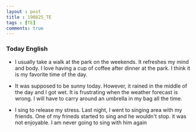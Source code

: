 ```yaml
---
layout : post
title : 190825_TE
tags : [TE]
comments: true
---
```

### Today English
- I usually take a walk at the park on the weekends. It refreshes my mind and body. I love having a cup of coffee after dinner at the park. I think it is my favorite time of the day.

- It was supposed to be sunny today. However, it rained in the middle of the day and I got wet. It is frustrating when the weather forecast is wrong.  I will have to carry around an umbrella in my bag all the time.

- I sing to release my stress. Last night, I went to singing area with my friends. One of my frineds started to sing and he wouldn't stop. it was not enjoyable. I am never going to sing with him again

